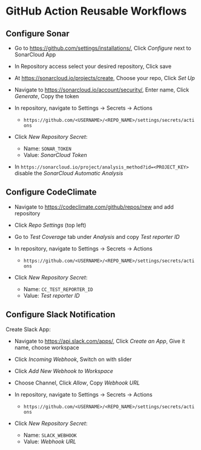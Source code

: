 # GitHub Action Reusable Workflows

## Configure Sonar

- Go to <https://github.com/settings/installations/>, Click _Configure_ next to SonarCloud App
- In Repository access select your desired repository, Click save
- At <https://sonarcloud.io/projects/create>, Choose your repo, Click _Set Up_
- Navigate to <https://sonarcloud.io/account/security/>, Enter name, Click _Generate_, Copy the token
- In repository, navigate to Settings -> Secrets -> Actions
    - `https://github.com/<USERNAME>/<REPO_NAME>/settings/secrets/actions`
- Click _New Repository Secret_:
    - Name: `SONAR_TOKEN`
    - Value: _SonarCloud Token_

- In `https://sonarcloud.io/project/analysis_method?id=<PROJECT_KEY>` disable the _SonarCloud Automatic Analysis_

## Configure CodeClimate

- Navigate to <https://codeclimate.com/github/repos/new> and add repository
- Click _Repo Settings_ (top left)
- Go to _Test Coverage_ tab under _Analysis_ and copy _Test reporter ID_

- In repository, navigate to Settings -> Secrets -> Actions
    - `https://github.com/<USERNAME>/<REPO_NAME>/settings/secrets/actions`
- Click _New Repository Secret_:
    - Name: `CC_TEST_REPORTER_ID`
    - Value: _Test reporter ID_

## Configure Slack Notification

Create Slack App:
- Navigate to <https://api.slack.com/apps/>, Click _Create an App_, Give it name, choose workspace
- Click _Incoming Webhook_, Switch on with slider
- Click _Add New Webhook to Workspace_
- Choose Channel, Click _Allow_, Copy _Webhook URL_

- In repository, navigate to Settings -> Secrets -> Actions
    - `https://github.com/<USERNAME>/<REPO_NAME>/settings/secrets/actions`
- Click _New Repository Secret_:
    - Name: `SLACK_WEBHOOK`
    - Value: _Webhook URL_
